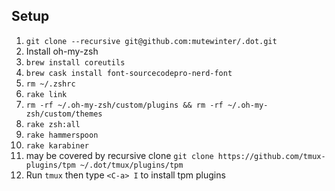 ## Setup

1. `git clone --recursive git@github.com:mutewinter/.dot.git`
1. Install oh-my-zsh
1. `brew install coreutils`
1. `brew cask install font-sourcecodepro-nerd-font`
1. `rm ~/.zshrc`
1. `rake link`
1. `rm -rf ~/.oh-my-zsh/custom/plugins && rm -rf ~/.oh-my-zsh/custom/themes`
1. `rake zsh:all`
1. `rake hammerspoon`
1. `rake karabiner`
1. may be covered by recursive clone `git clone https://github.com/tmux-plugins/tpm ~/.dot/tmux/plugins/tpm`
1. Run `tmux` then type `<C-a> I` to install tpm plugins
